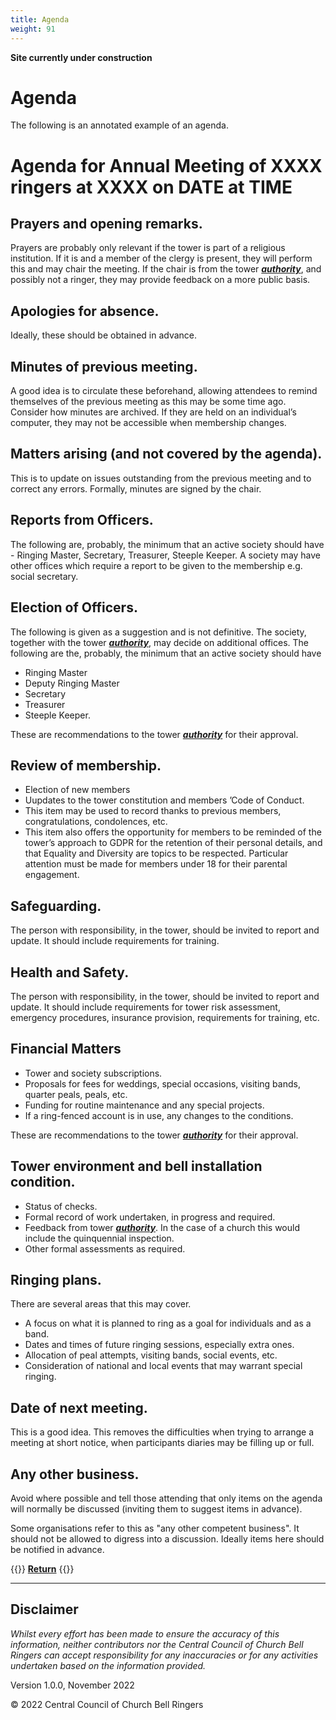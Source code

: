 ```yaml
---
title: Agenda
weight: 91
---
```


**Site currently under construction**

# Agenda

The following is an annotated example of an agenda. 

# Agenda for Annual Meeting of XXXX ringers at XXXX on DATE at TIME   

## Prayers and opening remarks.  

Prayers are probably only relevant if the tower is part of a religious institution. If it is and a member of the clergy is present, they will perform this and may chair the meeting. If the chair is from the tower ***[authority](../170-glossary/#authority)***, and possibly not a ringer, they may provide feedback on a more public basis. 

## Apologies for absence.  

Ideally, these should be obtained in advance. 

## Minutes of previous meeting.  

A good idea is to circulate these beforehand, allowing attendees to remind themselves of the previous meeting as this may be some time ago. Consider how minutes are archived. If they are held on an individual’s computer, they may not be accessible when membership changes. 

## Matters arising (and not covered by the agenda). 

This is to update on issues outstanding from the previous meeting and to correct any errors. Formally, minutes are signed by the chair. 

## Reports from Officers.  

The following are, probably, the minimum that an active society should have - Ringing Master, Secretary, Treasurer, Steeple Keeper. A society may have other offices which require a report to be given to the membership e.g. social secretary. 

## Election of Officers.  

The following is given as a suggestion and is not definitive. The society, together with the tower ***[authority](../170-glossary/#authority)***, may decide on additional offices. The following are the, probably, the minimum that an active society should have 
- Ringing Master
- Deputy Ringing Master
- Secretary
- Treasurer
- Steeple Keeper. 

These are recommendations to the tower ***[authority](../170-glossary/#authority)*** for their approval. 

## Review of membership.  

- Election of new members
- Uupdates to the tower constitution and members ’Code of Conduct. 
- This item may be used to record thanks to previous members, congratulations, condolences, etc. 
- This item also offers the opportunity for members to be reminded of the tower’s approach to GDPR for the retention of their personal details, and that Equality and Diversity are topics to be respected. Particular attention must be made for members under 18 for their parental engagement. 

## Safeguarding.  

The person with responsibility, in the tower, should be invited to report and update. It should include requirements for training. 

## Health and Safety.  

The person with responsibility, in the tower, should be invited to report and update. It should include requirements for tower risk assessment, emergency procedures, insurance provision, requirements for training, etc.  

## Financial Matters 

- Tower and society subscriptions. 
- Proposals for fees for weddings, special occasions, visiting bands, quarter peals, peals, etc. 
- Funding for routine maintenance and any special projects.
- If a ring-fenced account is in use, any changes to the conditions.

These are recommendations to the tower ***[authority](../170-glossary/#authority)*** for their approval.

## Tower environment and bell installation condition. 

- Status of checks.
- Formal record of work undertaken, in progress and required. 
- Feedback from tower ***[authority](../170-glossary/#authority)***. In the case of a church this would include the quinquennial inspection. 
- Other formal assessments as required. 

## Ringing plans.  

There are several areas that this may cover.  

- A focus on what it is planned to ring as a goal for individuals and as a band.
- Dates and times of future ringing sessions, especially extra ones.
- Allocation of peal attempts, visiting bands, social events, etc. 
- Consideration of national and local events that may warrant special ringing. 

## Date of next meeting.  

This is a good idea. This removes the difficulties when trying to arrange a meeting at short notice, when participants diaries may be filling up or full. 

## Any other business.  

Avoid where possible and tell those attending that only items on the agenda will normally be discussed (inviting them to suggest items in advance). 

Some organisations refer to this as "any other competent business". It should not be allowed to digress into a discussion. Ideally items here should be notified in advance.

{{<hint info>}}
**[Return](../090-buildingateam/)**
{{</hint>}}

----

## Disclaimer
 
*Whilst every effort has been made to ensure the accuracy of this information, neither contributors nor the Central Council of Church Bell Ringers can accept responsibility for any inaccuracies or for any activities undertaken based on the information provided.*

Version 1.0.0, November 2022

© 2022 Central Council of Church Bell Ringers
